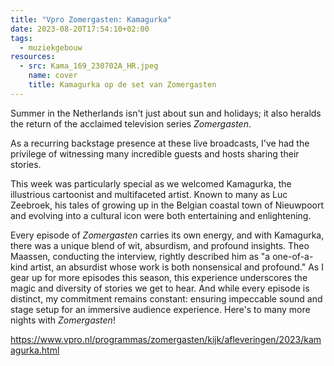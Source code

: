 ```yaml
---
title: "Vpro Zomergasten: Kamagurka"
date: 2023-08-20T17:54:10+02:00
tags:
  - muziekgebouw
resources:
  - src: Kama_169_230702A_HR.jpeg
    name: cover
    title: Kamagurka op de set van Zomergasten
---
```

Summer in the Netherlands isn't just about sun and holidays; it also heralds the return of the acclaimed television series _Zomergasten_.
<!--more-->
As a recurring backstage presence at these live broadcasts, I've had the privilege of witnessing many incredible guests and hosts sharing their stories.

This week was particularly special as we welcomed Kamagurka, the illustrious cartoonist and multifaceted artist. Known to many as Luc Zeebroek, his tales of growing up in the Belgian coastal town of Nieuwpoort and evolving into a cultural icon were both entertaining and enlightening.

Every episode of _Zomergasten_ carries its own energy, and with Kamagurka, there was a unique blend of wit, absurdism, and profound insights. Theo Maassen, conducting the interview, rightly described him as "a one-of-a-kind artist, an absurdist whose work is both nonsensical and profound." As I gear up for more episodes this season, this experience underscores the magic and diversity of stories we get to hear. And while every episode is distinct, my commitment remains constant: ensuring impeccable sound and stage setup for an immersive audience experience. Here's to many more nights with _Zomergasten_!

https://www.vpro.nl/programmas/zomergasten/kijk/afleveringen/2023/kamagurka.html
